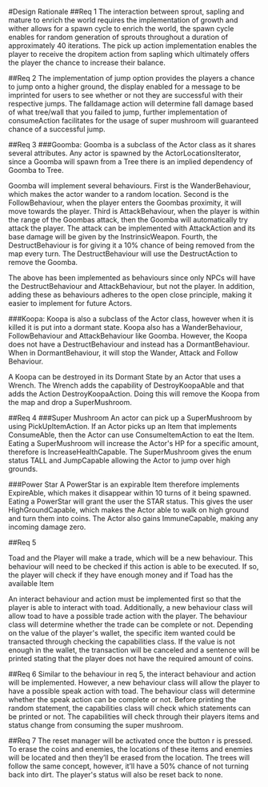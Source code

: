 #Design Rationale
##Req 1
The interaction between sprout, sapling and mature to enrich the world requires the implementation of growth and wither
allows for a spawn cycle to enrich the world, the spawn cycle enables for random generation of sprouts throughout a
duration of approximately 40 iterations. The pick up action implementation enables the player to receive the dropitem
action from sapling which ultimately offers the player the chance to increase their balance.

##Req 2
The implementation of jump option provides the players a chance to jump onto a higher ground, the display enabled for a
message to be imprinted for users to see whether or not they are successful with their respective jumps. The falldamage
action will determine fall damage based of what tree/wall that you failed to jump, further implementation of
consumeAction facilitates for the usage of super mushroom will guaranteed chance of a successful jump.

##Req 3
###Goomba:
Goomba is a subclass of the Actor class as it shares several attributes. Any actor is spawned by the ActorLocationsIterator,
since a Goomba will spawn from a Tree there is an implied dependency of Goomba to Tree.

Goomba will implement several behaviours. First is the WanderBehaviour, which makes the actor wander to a random location.
Second is the FollowBehaviour, when the player enters the Goombas proximity, it will move towards the player. Third is
AttackBehaviour, when the player is within the range of the Goombas attack, then the Goomba will automatically try
attack the player. The attack can be implemented with AttackAction and its base damage will be given by the InstrinsicWeapon.
Fourth, the DestructBehaviour is for giving it a 10% chance of being removed from the map every turn. The DestructBehaviour
will use the DestructAction to remove the Goomba.

The above has been implemented as behaviours since only NPCs will have the DestructBehaviour and AttackBehaviour, but not
the player. In addition, adding these as behaviours adheres to the open close principle, making it easier to implement
for future Actors.

###Koopa:
Koopa is also a subclass of the Actor class, however when it is killed it is put into a dormant state. Koopa also
has a WanderBehaviour, FollowBehaviour and AttackBehaviour like Goomba. However, the Koopa does not have a DestructBehaviour
and instead has a DormantBehaviour. When in DormantBehaviour, it will stop the Wander, Attack and Follow Behaviour.

A Koopa can be destroyed in its Dormant State by an Actor that uses a Wrench. The Wrench
adds the capability of DestroyKoopaAble and that adds the Action DestroyKoopaAction. Doing this
will remove the Koopa from the map and drop a SuperMushroom.


##Req 4
###Super Mushroom
An actor can pick up a SuperMushroom by using PickUpItemAction. If an Actor picks up an Item that implements
ConsumeAble, then the Actor can use ConsumeItemAction to eat the Item. Eating a SuperMushroom will increase
the Actor's HP for a specific amount, therefore is IncreaseHealthCapable. The SuperMushroom gives
the enum status TALL and JumpCapable allowing the Actor to jump over high grounds.

###Power Star
A PowerStar is an expirable Item therefore implements ExpireAble, which makes it disappear within 10
turns of it being spawned. Eating a PowerStar will grant the user the STAR status. This gives the user
HighGroundCapable, which makes the Actor able to walk on high ground and turn them into coins.
The Actor also gains ImmuneCapable, making any incoming damage zero. 

##Req 5

Toad and the Player will make a trade, 
which will be a new behaviour. This behaviour will need to be checked if this action 
is able to be executed. If so, the player will check if they have enough money and if 
Toad has the available Item

An interact behaviour and action must be implemented first so that 
the player is able to interact with toad. Additionally, a new behaviour class will allow toad 
to have a possible trade action with 
the player. The behaviour class will determine whether the trade can be complete or not. 
Depending on the value of the player's wallet, the specific item wanted could be transacted 
through checking the capabilities class. If the value is not enough in the wallet, 
the transaction will be canceled and a sentence will be printed stating that the player does 
not have the required amount of coins.

##Req 6
Similar to the behaviour in req 5, the interact behaviour and action will be implemented. 
However, a new behaviour class will allow the player to have a possible speak action with toad. 
The behaviour class will determine whether the  speak action can be complete or not. 
Before printing the random statement, the capabilities class will check which statements can be 
printed or not. The capabilities will check through their players items and status change from 
consuming the super mushroom.

##Req 7
The reset manager will be activated once the button r is pressed. To erase the coins and enemies,
the locations of these items and enemies will be located and then they’ll be erased from the 
location. The trees will follow the same concept, however, it’ll have a 50% chance of not turning 
back into dirt. The player's status will also be reset back to none.